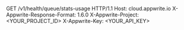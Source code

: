 GET /v1/health/queue/stats-usage HTTP/1.1
Host: cloud.appwrite.io
X-Appwrite-Response-Format: 1.6.0
X-Appwrite-Project: <YOUR_PROJECT_ID>
X-Appwrite-Key: <YOUR_API_KEY>

